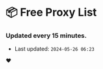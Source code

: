 # :package: Free Proxy List
### Updated every 15 minutes.

- Last updated: `2024-05-26 06:23`

:heart:
